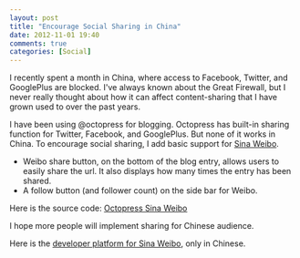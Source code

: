 ```yaml
---
layout: post
title: "Encourage Social Sharing in China"
date: 2012-11-01 19:40
comments: true
categories: [Social]
---
```


I recently spent a month in China, where access to Facebook, Twitter, and GooglePlus are blocked.  I've always known
about the Great Firewall, but I never really thought about how it can affect content-sharing that I have grown used to over
the past years.

I have been using @octopress for blogging.  Octopress has built-in sharing function for Twitter, Facebook, and GooglePlus.
But none of it works in China.  To encourage social sharing, I add basic support for [Sina Weibo](http://en.wikipedia.org/wiki/Sina_Weibo).

* Weibo share button, on the bottom of the blog entry, allows users to easily share the url.  It also displays how many
times the entry has been shared.
* A follow button (and follower count) on the side bar for Weibo.

Here is the source code: [Octopress Sina Weibo](https://github.com/zlu/octopress-sinaweibo)

I hope more people will implement sharing for Chinese audience.

Here is the [developer platform for Sina Weibo](http://open.weibo.com), only in Chinese.
